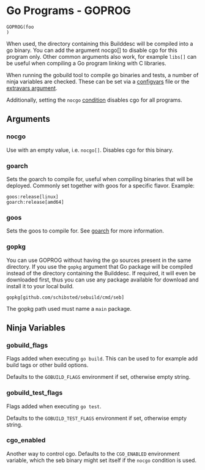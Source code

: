 # Go Programs - GOPROG

    GOPROG(foo
    )

When used, the directory containing this Builddesc will be compiled into a go
binary. You can add the argument nocgo[] to disable cgo for this program
only. Other common arguments also work, for example `libs[]` can be useful
when compiling a Go program linking with C libraries.

When running the gobuild tool to compile go binaries and tests, a number of
ninja variables are checked. These can be set via a
[configvars](config.md#configvars) file or the [extravars
argument](../arguments/extravars.md).

Additionally, setting the `nocgo` [condition](../conditions.md) disables cgo
for all programs.

## Arguments

### nocgo

Use with an empty value, i.e. `nocgo[]`. Disables cgo for this binary.

### goarch

Sets the goarch to compile for, useful when compiling binaries that will be
deployed. Commonly set together with goos for a specific flavor.
Example:

	goos:release[linux]
	goarch:release[amd64]

### goos

Sets the goos to compile for. See [goarch](#goarch) for more information.

### gopkg

You can use GOPROG without having the go sources present in the same directory.
If you use the `gopkg` argument that Go package will be compiled instead of the
directory containing the Builddesc. If required, it will even be downloaded
first, thus you can use any package available for download and install it
to your local build.

	gopkg[github.com/schibsted/sebuild/cmd/seb]

The gopkg path used must name a `main` package.

## Ninja Variables

### gobuild_flags
Flags added when executing `go build`. This can be used to for example add
build tags or other build options.

Defaults to the `GOBUILD_FLAGS` environment if set, otherwise empty string.

### gobuild_test_flags
Flags added when executing `go test`.

Defaults to the `GOBUILD_TEST_FLAGS` environment if set, otherwise empty string.

### cgo_enabled

Another way to control cgo. Defaults to the `CGO_ENABLED` environment variable,
which the seb binary might set itself if the `nocgo` condition is used.
